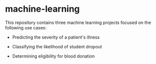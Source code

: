 # machine-learning

This repository contains three machine learning projects focused on the following use cases:

- Predicting the severity of a patient's illness

- Classifying the likelihood of student dropout

- Determining eligibility for blood donation

